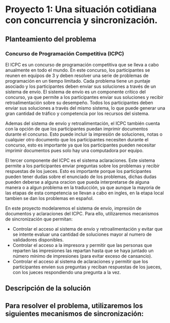 # Proyecto 1: Una situación cotidiana con concurrencia y sincronización.

## Planteamiento del problema
### Concurso de Programación Competitiva (ICPC)

El ICPC es un concurso de programación competitiva que se lleva a cabo anualmente en todo el mundo. En este concurso, los participantes se reunen en equipos de 3 y deben resolver una serie de problemas de programación en un tiempo limitado. Cada problema tiene un puntaje asociado y los participantes deben enviar sus soluciones a través de un sistema de envío.
El sistema de envío es un componente crítico del concurso, ya que permite a los participantes enviar sus soluciones y recibir retroalimentación sobre su desempeño. Todos los participantes deben enviar sus soluciones a través del mismo sistema, lo que puede generar una gran cantidad de tráfico y competencia por los recursos del sistema.

Ademas del sistema de envío y retroalimentación, el ICPC también cuenta con la opción de que los participantes puedan imprimir documentos durante el concurso. Esto puede incluir la impresión de soluciones, notas o cualquier otro documento que los participantes necesiten durante el concurso, esto es importante ya que los participantes pueden necesitar imprimir documentos pues solo hay una computadora por equipo.

El tercer componente del ICPC es el sistema aclaraciones. Este sistema permite a los participantes enviar preguntas sobre los problemas y recibir respuestas de los jueces. Esto es importante porque los participantes pueden tener dudas sobre el enunciado de los problemas, dichas dudas pueden deberse a alguna oracion que pueda interpretarse de alguna manera o a algun problema en la traducción, ya que aunque la mayoria de las etapas de esta competencia se llevan a cabo en ingles, en la etapa local tambien se dan los problemas en español.

En este proyecto modelaremos el sistema de envío, impresión de documentos y aclaraciones del ICPC. Para ello, utilizaremos mecanismos de sincronización que permitan:
- Controlar el acceso al sistema de envío y retroalimentación y evitar que se intente evaluar una cantidad de soluciones mayor al numero de validadores disponibles.
- Controlar el acceso a la impresora y permitir que las personas que reparten las impresiones las repartan hasta que se haya juntado un número mínimo de impresiones (para evitar exceso de cansancio).
- Controlar el acceso al sistema de aclaraciones y permitir que los participantes envien sus preguntas y reciban respuestas de los jueces, con los jueces respondiendo una pregunta a la vez.

## Descripción de la solución

Para resolver el problema, utilizaremos los siguientes mecanismos de sincronización:
- 